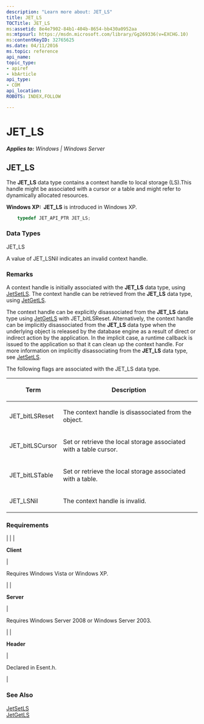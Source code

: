```yaml
---
description: "Learn more about: JET_LS"
title: JET_LS
TOCTitle: JET_LS
ms:assetid: 8e4e7902-84b1-404b-8654-bb430a0952aa
ms:mtpsurl: https://msdn.microsoft.com/library/Gg269336(v=EXCHG.10)
ms:contentKeyID: 32765625
ms.date: 04/11/2016
ms.topic: reference
api_name: 
topic_type: 
- apiref
- kbArticle
api_type: 
- COM
api_location: 
ROBOTS: INDEX,FOLLOW

---
```


# JET_LS


_**Applies to:** Windows | Windows Server_

## JET_LS

The **JET_LS** data type contains a context handle to local storage (LS).This handle might be associated with a cursor or a table and might refer to dynamically allocated resources.

**Windows XP:  JET_LS** is introduced in Windows XP.

```cpp
    typedef JET_API_PTR JET_LS;
```

### Data Types

JET_LS

A value of JET_LSNil indicates an invalid context handle.

### Remarks

A context handle is initially associated with the **JET_LS** data type, using [JetSetLS](./jetsetls-function.md). The context handle can be retrieved from the **JET_LS** data type, using [JetGetLS](./jetgetls-function.md).

The context handle can be explicitly disassociated from the **JET_LS** data type using [JetGetLS](./jetgetls-function.md) with JET_bitLSReset. Alternatively, the context handle can be implicitly disassociated from the **JET_LS** data type when the underlying object is released by the database engine as a result of direct or indirect action by the application. In the implicit case, a runtime callback is issued to the application so that it can clean up the context handle. For more information on implicitly disassociating from the **JET_LS** data type, see [JetSetLS](./jetsetls-function.md).

The following flags are associated with the JET_LS data type.


| <p>Term</p> | <p>Description</p> | 
|-------------|--------------------|
| <p>JET_bitLSReset</p> | <p>The context handle is disassociated from the object.</p> | 
| <p>JET_bitLSCursor</p> | <p>Set or retrieve the local storage associated with a table cursor.</p> | 
| <p>JET_bitLSTable</p> | <p>Set or retrieve the local storage associated with a table.</p> | 
| <p>JET_LSNil</p> | <p>The context handle is invalid.</p> | 



### Requirements


| 
|
| <p><strong>Client</strong></p> | <p>Requires Windows Vista or Windows XP.</p> | 
| <p><strong>Server</strong></p> | <p>Requires Windows Server 2008 or Windows Server 2003.</p> | 
| <p><strong>Header</strong></p> | <p>Declared in Esent.h.</p> | 



### See Also

[JetSetLS](./jetsetls-function.md)  
[JetGetLS](./jetgetls-function.md)
